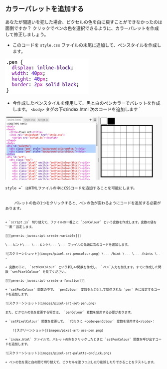## カラーパレットを追加する

あなたが間違いを犯した場合、ピクセルの色を白に戻すことができなかったのは面倒ですか？ クリックでペンの色を選択できるように、カラーパレットを作成して修正しましょう。

+ このコードを `style.css` ファイルの末尾に追加して、ペンスタイルを作成します。

![スクリーンショット](images/pixel-art-pen.png)

+ 今作成したペンスタイルを使用して、黒と白のペンカラーでパレットを作成します。 `<body>` タグの下のindex.html</code> 次のコードを追加します `</li>
</ul>

<p><img src="images/pixel-art-palette.png" alt="スクリーンショット" /></p>

<p><code>style =` はHTMLファイルの中にCSSコードを追加することを可能にします。</p> 
    パレットの色の1つをクリックすると、ペンの色が変わるようにコードを追加する必要があります。
    
    + `script.js` 切り替えて、ファイルの一番上に `penColour` という変数を作成します。変数の値を `'黒'`設定します。
    
    [[[generic-javascript-create-variable]]]
    
    \---ヒント\--- \---ヒント\--- \--- ファイルの先頭に次のコードを追加します。
    
    ![スクリーンショット](images/pixel-art-pencolour.png) \--- /hint \--- \--- /hints \---
    
    + 変数の下に、 `setPenColour` という新しい関数を作成し、 `ペン`入力を加えます。すでに作成した関数 `setPixelColour` を見てください。
    
    [[[generic-javascript-create-a-function]]]
    
    + `setPenColour` 関数の中で、 `penColour` 変数を入力として提供された `pen` 色に設定するコードを追加します。
    
    ![スクリーンショット](images/pixel-art-set-pen.png)
    
    また、ピクセルの色を変更する場合は、 `penColour` 変数を使用する必要があります。
    
    + `setPixelColour` 関数を変更して、 `代わりに <code>penColour` 変数を使用する</code>：
        
        ![スクリーンショット](images/pixel-art-use-pen.png)
    
    + `index.html` ファイルで、パレットの色をクリックしたときに `setPenColour` 関数を呼び出すコードを追加します。
    
    ![スクリーンショット](images/pixel-art-palette-onclick.png)
    
    + ペンの色を黒と白の間で切り替えて、ピクセルを塗りつぶしたり削除したりできることをテストします。